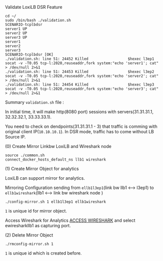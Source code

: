 

Validate LoxiLB DSR Feature

```
cd ~/
sudo /bin/bash ./validation.sh
SCENARIO-tcplbdsr
server1 UP
server2 UP
server3 UP
server1
server2
server3
SCENARIO-tcplbdsr [OK]
./validation.sh: line 51: 24452 Killed                  $hexec l3ep1 socat -v -T0.05 tcp-l:2020,reuseaddr,fork system:"echo 'server1'; cat" > /dev/null 2>&1
./validation.sh: line 51: 24453 Killed                  $hexec l3ep2 socat -v -T0.05 tcp-l:2020,reuseaddr,fork system:"echo 'server2'; cat" > /dev/null 2>&1
./validation.sh: line 51: 24454 Killed                  $hexec l3ep3 socat -v -T0.05 tcp-l:2020,reuseaddr,fork system:"echo 'server3'; cat" > /dev/null 2>&1
```

Summary `validation.sh` file :

In initial time, it will make http(8080 port) sessions with servers(31.31.31.1, 32.32.32.1, 33.33.33.1).

You need to check on dendpoints(31.31.31.1 - 3) that traffic is comming with original client IP(`10.10.10.1`). In DSR mode, traffic has to come without LB Source IP.

(0) Create Mirror Linkbw LoxiLB and Wireshark node
```
source ./common.sh
connect_docker_hosts_default_ns llb1 wireshark
```

(1) Create Mirror Object for analytics

LoxiLB can support mirror for analytics. 

Mirroring Configuration sending from `ellb1l3ep1`(link bw llb1 <--> l3ep1) to `ellb1wireshark`(llb1 <--> link bw wireshark node )

```
./config-mirror.sh 1 ellb1l3ep1 ellb1wireshark
```

`1` is unique id for mirror object.

Access Wireshark for Analytics [ACCESS WIRESHARK]({{TRAFFIC_HOST1_3000}}) and select ewiresharkllb1 as capturing port.

(2) Delete Mirror Object

```
./rmconfig-mirror.sh 1 
```

`1` is unique id which is created before.